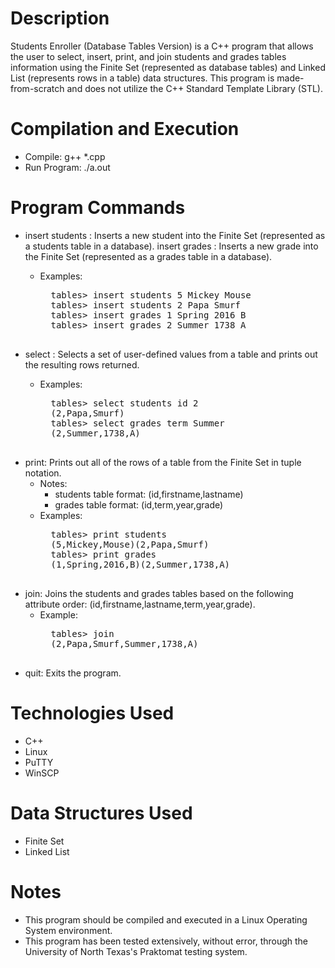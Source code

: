 # Description
Students Enroller (Database Tables Version) is a C++ program that allows the user to select, insert, print, and join students and grades tables information using the Finite Set (represented as database tables) and Linked List (represents rows in a table) data structures. This program is made-from-scratch and does not utilize the C++ Standard Template Library (STL).

# Compilation and Execution
* Compile: g++ \*.cpp
* Run Program: ./a.out

# Program Commands
* insert students <student-id> <first-name> <last-name>: Inserts a new student into the Finite Set (represented as a students table in a database).
  insert grades <student-id> <term> <year> <grade>: Inserts a new grade into the Finite Set (represented as a grades table in a database).
	* Examples:
		<pre>
		tables> insert students 5 Mickey Mouse
		tables> insert students 2 Papa Smurf
		tables> insert grades 1 Spring 2016 B
		tables> insert grades 2 Summer 1738 A
		</pre>
* select <table-name> <attribute-name> <value>: Selects a set of user-defined values from a table and prints out the resulting rows returned.
	* Examples:
		<pre>
		tables> select students id 2
		(2,Papa,Smurf)
		tables> select grades term Summer
		(2,Summer,1738,A)
		</pre>
* print: Prints out all of the rows of a table from the Finite Set in tuple notation.
	* Notes:
		* students table format: (id,firstname,lastname)
		* grades table format: (id,term,year,grade)
	* Examples:
		<pre>
		tables> print students
		(5,Mickey,Mouse)(2,Papa,Smurf)
		tables> print grades
		(1,Spring,2016,B)(2,Summer,1738,A)
		</pre>
* join: Joins the students and grades tables based on the following attribute order: (id,firstname,lastname,term,year,grade).
	* Example:
		<pre>
		tables> join
		(2,Papa,Smurf,Summer,1738,A)
		</pre>
* quit: Exits the program.

# Technologies Used
* C++
* Linux
* PuTTY
* WinSCP

# Data Structures Used
* Finite Set
* Linked List

# Notes
* This program should be compiled and executed in a Linux Operating System environment.
* This program has been tested extensively, without error, through the University of North Texas's Praktomat testing system.